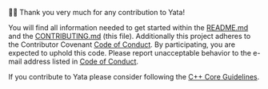 :tada::tada: Thank you very much for any contribution to Yata!

You will find all information needed to get started within the
[README.md](README.md) and the [CONTRIBUTING.md](CONTRIBUTING.md) (this file).
Additionally this project adheres to the Contributor Covenant [Code of Conduct](CODE_OF_CONDUCT.md).
By participating, you are expected to uphold this code. Please report
unacceptable behavior to the e-mail address listed in [Code of Conduct](CODE_OF_CONDUCT.md).

If you contribute to Yata please consider following the
[C++ Core Guidelines](https://github.com/isocpp/CppCoreGuidelines).
